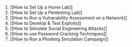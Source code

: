 1. [[How to Set Up a Home Lab]]
2. [[How to Set Up a Pentesting Lab]]
3. [[How to Run a Vulnerability Assessment on a Network]]
4. [[How to Develop & Test Exploits]]
5. [[How to Simulate Social Engineering Attacks]]
6. [[How to use Password Cracking Techniques]]
7. [[How to Run a Phishing Simulation Campaign]]


